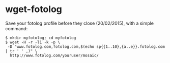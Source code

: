 # wget-fotolog
Save your fotolog profile before they close (20/02/2015), with a simple command:

```
$ mkdir myfotolog; cd myfotolog
$ wget -H -r -l1 -k -p \
 -D "www.fotolog.com,fotolog.com,$(echo sp{{1..10},{a..e}}.fotolog.com | tr ' ' ,)" \
  http://www.fotolog.com/youruser/mosaic/
```
